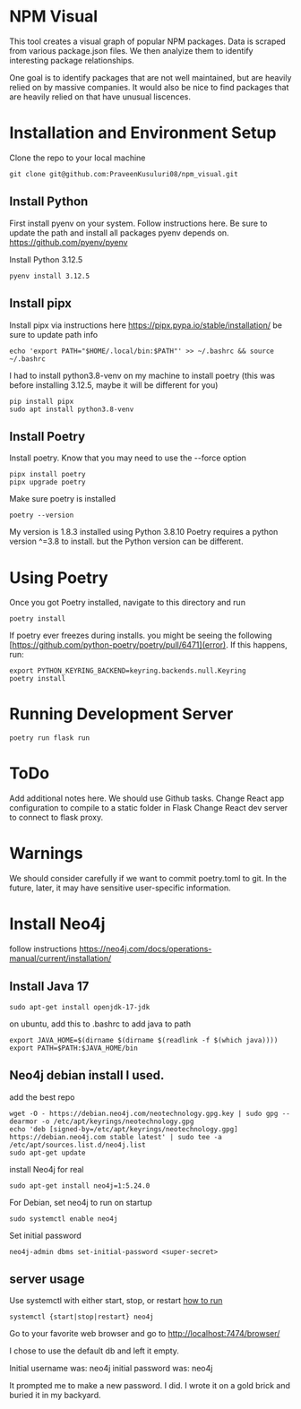 # NPM Visual

This tool creates a visual graph of popular NPM packages. Data is scraped from various package.json files. We then analyize them to identify interesting package relationships.

One goal is to identify packages that are not well maintained, but are heavily relied on by massive companies. It would also be nice to find packages that are heavily relied on that have unusual liscences.

# Installation and Environment Setup

Clone the repo to your local machine

```
git clone git@github.com:PraveenKusuluri08/npm_visual.git
```

## Install Python

First install pyenv on your system. Follow instructions here. Be sure to update the path and install all packages pyenv depends on.
https://github.com/pyenv/pyenv

Install Python 3.12.5

```
pyenv install 3.12.5
```

## Install pipx

Install pipx via instructions here
https://pipx.pypa.io/stable/installation/
be sure to update path info

```
echo 'export PATH="$HOME/.local/bin:$PATH"' >> ~/.bashrc && source ~/.bashrc
```

I had to install python3.8-venv on my machine to install poetry (this was before installing 3.12.5, maybe it will be different for you)

```
pip install pipx
sudo apt install python3.8-venv
```

## Install Poetry

Install poetry. Know that you may need to use the --force option

```
pipx install poetry
pipx upgrade poetry
```

Make sure poetry is installed

```
poetry --version
```

My version is 1.8.3 installed using Python 3.8.10
Poetry requires a python version ^=3.8 to install. but the Python version can be different.

# Using Poetry

Once you got Poetry installed, navigate to this directory and run

```
poetry install
```

If poetry ever freezes during installs. you might be seeing the following [https://github.com/python-poetry/poetry/pull/6471](error). If this happens, run:

```
export PYTHON_KEYRING_BACKEND=keyring.backends.null.Keyring
poetry install
```

# Running Development Server

```
poetry run flask run
```

# ToDo

Add additional notes here. We should use Github tasks.
Change React app configuration to compile to a static folder in Flask
Change React dev server to connect to flask proxy.

# Warnings

We should consider carefully if we want to commit poetry.toml to git. In the future, later, it may have sensitive user-specific information.

# Install Neo4j

follow instructions <a href="https://neo4j.com/docs/operations-manual/current/installation/">https://neo4j.com/docs/operations-manual/current/installation/</a>

## Install Java 17

```
sudo apt-get install openjdk-17-jdk
```

on ubuntu, add this to .bashrc to add java to path

```
export JAVA_HOME=$(dirname $(dirname $(readlink -f $(which java))))
export PATH=$PATH:$JAVA_HOME/bin
```

## Neo4j debian install I used.

add the best repo

```
wget -O - https://debian.neo4j.com/neotechnology.gpg.key | sudo gpg --dearmor -o /etc/apt/keyrings/neotechnology.gpg
echo 'deb [signed-by=/etc/apt/keyrings/neotechnology.gpg] https://debian.neo4j.com stable latest' | sudo tee -a /etc/apt/sources.list.d/neo4j.list
sudo apt-get update
```

install Neo4j for real

```
sudo apt-get install neo4j=1:5.24.0
```

For Debian, set neo4j to run on startup

```
sudo systemctl enable neo4j
```

Set initial password

```
neo4j-admin dbms set-initial-password <super-secret>
```

## server usage

Use systemctl with either start, stop, or restart
<a href='https://neo4j.com/docs/operations-manual/current/installation/linux/systemd/'>how to run</a>

```
systemctl {start|stop|restart} neo4j
```

Go to your favorite web browser and go to <a href='http://localhost:7474/browser/'>http://localhost:7474/browser/</a>

I chose to use the default db and left it empty.

Initial username was: neo4j
initial password was: neo4j

It prompted me to make a new password. I did. I wrote it on a gold brick and buried it in my backyard.
